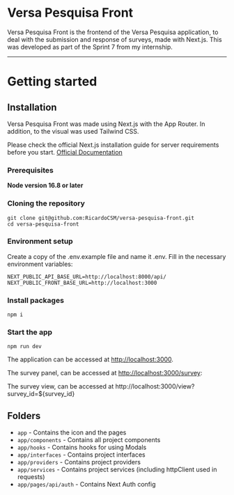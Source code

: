# Versa Pesquisa Front

Versa Pesquisa Front is the frontend of the Versa Pesquisa application, to deal with the submission and response of surveys, made with Next.js. This was  developed as part of the Sprint 7 from my internship.

----------

# Getting started

## Installation

Versa Pesquisa Front was made using Next.js with the App Router. In addition, to the visual was used Tailwind CSS.

Please check the official Next.js installation guide for server requirements before you start. [Official Documentation](https://nextjs.org/docs/getting-started/installation)

### Prerequisites

**Node version 16.8 or later**

### Cloning the repository

```shell
git clone git@github.com:RicardoCSM/versa-pesquisa-front.git
cd versa-pesquisa-front
```

### Environment setup

Create a copy of the .env.example file and name it .env. Fill in the necessary environment variables:

```shell
NEXT_PUBLIC_API_BASE_URL=http://localhost:8000/api/
NEXT_PUBLIC_FRONT_BASE_URL=http://localhost:3000
```

### Install packages

```shell
npm i
```

### Start the app

```shell
npm run dev
```

The application can be accessed at [http://localhost:3000](http://localhost:3000).

The survey panel, can be accessed at [http://localhost:3000/survey](http://localhost:3000/survey):

The survey view, can be accessed at http://localhost:3000/view?survey_id=${survey_id}

## Folders

- `app` - Contains the icon and the pages
- `app/components` - Contains all project components
- `app/hooks` - Contains hooks for using Modals
- `app/interfaces` - Contains project interfaces
- `app/providers` - Contains project providers
- `app/services` - Contains project services (including httpClient used in requests)
- `app/pages/api/auth` - Contains Next Auth config
